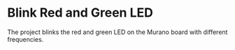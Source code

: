 #  Blink Red and Green LED

The project blinks the red and green LED on the Murano board
with different frequencies.

